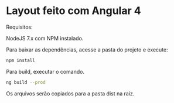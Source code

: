 # Layout feito com Angular 4
Requisitos:

NodeJS 7.x com NPM instalado.

Para baixar as dependências, acesse a pasta do projeto e execute:

```sh
npm install
```

Para build, executar o comando.

```sh
ng build --prod
```

Os arquivos serão copiados para a pasta dist na raiz.